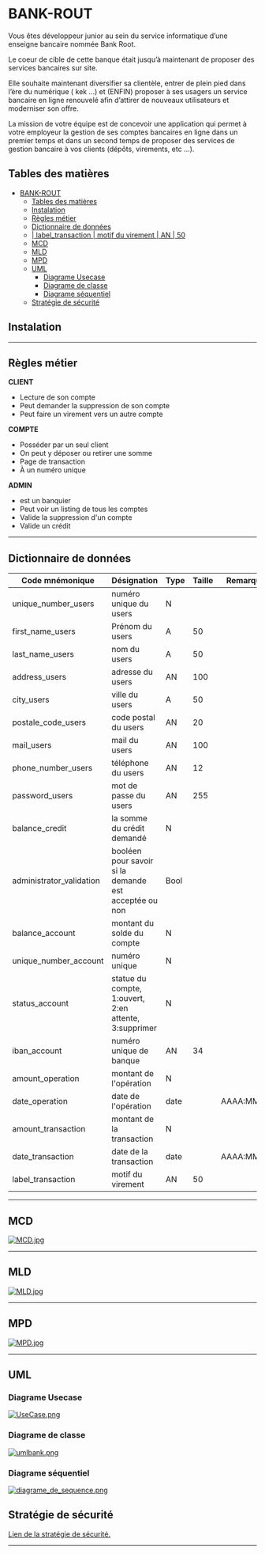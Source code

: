 # BANK-ROUT

Vous êtes développeur junior au sein du service informatique d’une enseigne bancaire nommée Bank Root.

Le coeur de cible de cette banque était jusqu’à maintenant de proposer des services bancaires sur site.

Elle souhaite maintenant diversifier sa clientèle, entrer de plein pied dans l’ère du numérique ( kek …) et (ENFIN) proposer à ses usagers un service bancaire en ligne renouvelé afin d’attirer de nouveaux utilisateurs et moderniser son offre.

La mission de votre équipe est de concevoir une application qui permet à votre employeur la gestion de ses comptes bancaires en ligne dans un premier temps et dans un second temps de proposer des services de gestion bancaire à vos clients (dépôts, virements, etc …).

## Tables des matières

- [BANK-ROUT](#bank-rout)
  - [Tables des matières](#tables-des-matières)
  - [Instalation](#instalation)
  - [Règles métier](#règles-métier)
  - [Dictionnaire de données](#dictionnaire-de-données)
  - [| label_transaction        | motif du virement                                     | AN   | 50](#-label_transaction---------motif-du-virement--------------------------------------an----50)
  - [MCD](#mcd)
  - [MLD](#mld)
  - [MPD](#mpd)
  - [UML](#uml)
    - [Diagrame Usecase](#diagrame-usecase)
    - [Diagrame de classe](#diagrame-de-classe)
    - [Diagrame séquentiel](#diagrame-séquentiel)
  - [Stratégie de sécurité](#stratégie-de-sécurité)

## Instalation

---

## Règles métier

**CLIENT**

- Lecture de son compte
- Peut demander la suppression de son compte
- Peut faire un virement vers un autre compte

**COMPTE**

- Posséder par un seul client
- On peut y déposer ou retirer une somme
- Page de transaction
- À un numéro unique

**ADMIN**

- est un banquier
- Peut voir un listing de tous les comptes
- Valide la suppression d'un compte
- Valide un crédit

---

## Dictionnaire de données

| Code mnémonique          | Désignation                                           | Type | Taille | Remarque   |
| ------------------------ | ----------------------------------------------------- | ---- | ------ | ---------- |
| unique_number_users      | numéro unique du users                                | N    |        |            |
| first_name_users         | Prénom du users                                       | A    | 50     |            |
| last_name_users          | nom du users                                          | A    | 50     |            |
| address_users            | adresse du users                                      | AN   | 100    |            |
| city_users               | ville du users                                        | A    | 50     |            |
| postale_code_users       | code postal du users                                  | AN   | 20     |            |
| mail_users               | mail du users                                         | AN   | 100    |            |
| phone_number_users       | téléphone du users                                    | AN   | 12     |            |
| password_users           | mot de passe du users                                 | AN   | 255    |            |
| balance_credit           | la somme du crédit demandé                            | N    |        |            |
| administrator_validation | booléen pour savoir si la demande est acceptée ou non | Bool |        |            |
| balance_account          | montant du solde du compte                            | N    |        |            |
| unique_number_account    | numéro unique                                         | N    |        |            |
| status_account           | statue du compte, 1:ouvert, 2:en attente, 3:supprimer | N    |        |            |
| iban_account             | numéro unique de banque                               | AN   | 34     |            |
| amount_operation         | montant de l'opération                                | N    |        |            |
| date_operation           | date de l'opération                                   | date |        | AAAA:MM:JJ |
| amount_transaction       | montant de la transaction                             | N    |        |            |
| date_transaction         | date de la transaction                                | date |        | AAAA:MM:JJ |
| label_transaction        | motif du virement                                     | AN   | 50     
---

## MCD

[![MCD.jpg](./database/MCD.jpg)](./database/MCD.jpg)

---

## MLD

[![MLD.jpg](./database/MLD.jpg)](./database/MLD.jpg)

---

## MPD

[![MPD.jpg](./database/MPD.jpg)](./database/MPD.jpg)

---

## UML

### Diagrame Usecase

[![UseCase.png](./UML/UseCase.png)](./UML/UseCase.png)

### Diagrame de classe

[![umlbank.png](./UML/umlbank.png)](./UML/umlbank.png)

### Diagrame séquentiel

[![diagrame_de_sequence.png](./UML/diagramme_de_sequence.png)](./UML/diagramme_de_sequence.png)

## Stratégie de sécurité

[Lien de la stratégie de sécurité.](./security/security.md)

---
